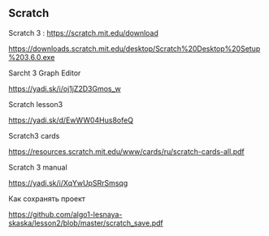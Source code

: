 <h2>Scratch</h2
  
Scratch 3 : https://scratch.mit.edu/download

https://downloads.scratch.mit.edu/desktop/Scratch%20Desktop%20Setup%203.6.0.exe

Sarcht 3 Graph Editor

https://yadi.sk/i/oj1jZ2D3Gmos_w

Scratch lesson3

https://yadi.sk/d/EwWW04Hus8ofeQ

Scratch3 cards

https://resources.scratch.mit.edu/www/cards/ru/scratch-cards-all.pdf

Scratch 3 manual

https://yadi.sk/i/XqYwUpSRrSmsqg

Как сохранять проект

https://github.com/algo1-lesnaya-skaska/lesson2/blob/master/scratch_save.pdf
